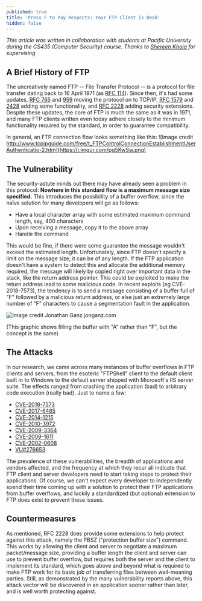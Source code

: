 ```yaml
---
published: true
title: 'Press F to Pay Respects: Your FTP Client is Dead'
hidden: false
---
```

*This article was written in collaboration with students at Pacific University during the CS435 (Computer Security) course. Thanks to [Shereen Khoja](http://zeus.cs.pacificu.edu/shereen) for supervising*

## A Brief History of FTP

The uncreatively named FTP -- File Transfer Protocol -- is a protocol for file transfer dating back to 16 April 1971 (as [RFC 114](https://tools.ietf.org/html/rfc114)). Since then, it's had some updates, [RFC 765](https://tools.ietf.org/html/rfc765) and [959](https://tools.ietf.org/html/rfc959) moving the protocol on to TCP/IP, [RFC 1579](https://tools.ietf.org/html/rfc1579) and [2428](https://tools.ietf.org/html/rfc2428) adding some functionality, and [RFC 2228](https://tools.ietf.org/html/rfc2228) adding security extensions. Despite these updates, the core of FTP is much the same as it was in 1971, and many FTP clients written even today adhere closely to the minimum functionality required by the standard, in order to guarantee compatibility.

In general, an FTP connection flow looks something like this:
![Image credit http://www.tcpipguide.com/free/t_FTPControlConnectionEstablishmentUserAuthenticatio-2.htm](https://i.imgur.com/pg5KwSw.png)

## The Vulnerability

The security-astute minds out there may have already seen a problem in this protocol: **Nowhere in this standard flow is a maximum message size specified.** This introduces the possibility of a buffer overflow, since the naïve solution for many developers will go as follows:

- Have a local character array with some estimated maximum command length, say, 400 characters
- Upon receiving a message, copy it to the above array
- Handle the command

This would be fine, if there were some guarantee the message wouldn't exceed the estimated length. Unfortunately, since FTP doesn't specify a limit on the message size, it can be of any length. If the FTP application doesn't have a system to detect this and allocate the additional memory required, the message will likely by copied right over important data in the stack, like the return address pointer. This could be exploited to make the return address lead to some malicious code. In recent exploits (eg CVE-2018-7573), the tendency is to send a message consisting of a buffer full of "F" followed by a malicious return address, or else just an extremely large number of "F" characters to cause a segmentation fault in the application.

![Image credit Jonathan Ganz jonganz.com](https://i.imgur.com/2tiQT9l.png)

(This graphic shows filling the buffer with "A" rather than "F", but the concept is the same)

## The Attacks
In our research, we came across many instances of buffer overflows in FTP clients and servers, from the esoteric "FTPShell" client to the default client built in to Windows to the default server shipped with Microsoft's IIS server suite. The effects ranged from crashing the application (bad) to arbitrary code execution (really bad). Just to name a few:

- [CVE-2018-7573](https://www.cvedetails.com/cve/CVE-2018-7573/)
- [CVE-2017-6465](https://www.cvedetails.com/cve/CVE-2017-6465/)
- [CVE-2014-1215](https://www.cvedetails.com/cve/CVE-2014-1215/)
- [CVE-2010-3972](https://www.cvedetails.com/cve/CVE-2010-3972/)
- [CVE-2009-3364](https://www.cvedetails.com/cve/CVE-2009-3364/)
- [CVE-2009-1611](https://www.cvedetails.com/cve/CVE-2009-1611/)
- [CVE-2002-0608](https://www.cvedetails.com/cve/CVE-2002-0608/)
- [VU#276653](https://www.kb.cert.org/vuls/id/276653)

The prevalence of these vulnerabilities, the breadth of applications and vendors affected, and the frequency at which they recur all indicate that FTP client and server developers need to start taking steps to protect their applications. Of course, we can't expect every developer to independently spend their time coming up with a solution to protect their FTP applications from buffer overflows, and luckily a standardized (but optional) extension to FTP does exist to prevent these issues.

## Countermeasures
As mentioned, RFC 2228 does provide some extensions to help protect against this attack, namely the PBSZ ("protection buffer size") command. This works by allowing the client and server to negotiate a maximum packet/message size, providing a buffer length the client and server can use to prevent buffer overflow, but requires both the server and the client to implement its standard, which goes above and beyond what is required to make FTP work for its basic job of transferring files between well-meaning parties. Still, as demonstrated by the many vulnerability reports above, this attack vector will be discovered in an application sooner rather than later, and is well worth protecting against.
